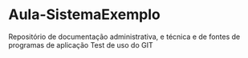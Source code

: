 # Aula-SistemaExemplo
Repositório de documentação administrativa, e técnica e de fontes de programas de aplicação
Test de uso do GIT